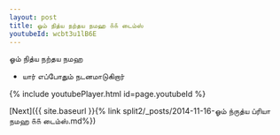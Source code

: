 ```yaml
---
layout: post
title: ஓம் நித்ய நற்தய நமஹ ௧௧ டைம்ஸ்
youtubeId: wcbt3u1lB6E
---
```

 
 
 ஓம் நித்ய நற்தய நமஹ  
 
 -  யார் எப்போதும் நடனமாடுகிறார் 
 
  
 
  
 
 
 
 
 
 


{% include youtubePlayer.html id=page.youtubeId %}
 
[Next]({{ site.baseurl }}{% link  split2/_posts/2014-11-16-ஓம் ந்ருத்ய ப்ரியா நமஹ ௧௧ டைம்ஸ்.md%})
 
